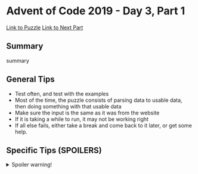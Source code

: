 # Advent of Code 2019 - Day 3, Part 1

[Link to Puzzle](https://adventofcode.com/2019/day/3)
[Link to Next Part](https://github.com/CodingAP/unofficial-aoc-syllabus/blob/main/years/2019/day3/part2.md)

## Summary
summary

## General Tips
- Test often, and test with the examples
- Most of the time, the puzzle consists of parsing data to usable data, then doing something with that usable data
- Make sure the input is the same as it was from the website
- If it is taking a while to run, it may not be working right
- If all else fails, either take a break and come back to it later, or get some help.

## Specific Tips (SPOILERS)
<details> <summary>Spoiler warning!</summary>

specific tips

</details>